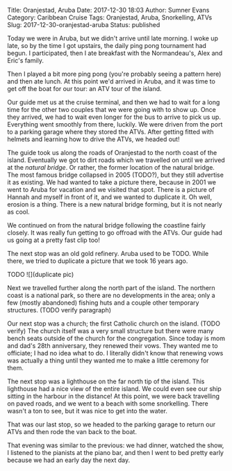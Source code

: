 Title: Oranjestad, Aruba
Date: 2017-12-30 18:03
Author: Sumner Evans
Category: Caribbean Cruise
Tags: Oranjestad, Aruba, Snorkelling, ATVs
Slug: 2017-12-30-oranjestad-aruba
Status: published

Today we were in Aruba, but we didn't arrive until late morning. I woke up late,
so by the time I got upstairs, the daily ping pong tournament had begun. I
participated, then I ate breakfast with the Normandeau's, Alex and Eric's
family.

Then I played a bit more ping pong (you're probably seeing a pattern here) and
then ate lunch. At this point we'd arrived in Aruba, and it was time to get off
the boat for our tour: an ATV tour of the island.

Our guide met us at the cruise terminal, and then we had to wait for a long time
for the other two couples that we were going with to show up. Once they arrived,
we had to wait even longer for the bus to arrive to pick us up. Everything went
smoothly from there, luckily. We were driven from the port to a parking garage
where they stored the ATVs. After getting fitted with helmets and learning how
to drive the ATVs, we headed out!

The guide took us along the roads of Oranjestad to the north coast of the
island. Eventually we got to dirt roads which we travelled on until we arrived
at the *natural bridge*. Or rather, the former location of the natural bridge.
The most famous bridge collapsed in 2005 (TODO?), but they still advertise it as
existing. We had wanted to take a picture there, because in 2001 we went to
Aruba for vacation and we visited that spot. There is a picture of Hannah and
myself in front of it, and we wanted to duplicate it. Oh well, erosion is a
thing. There is a new natural bridge forming, but it is not nearly as cool.

We continued on from the natural bridge following the coastline fairly closely.
It was really fun getting to go offroad with the ATVs. Our guide had us going at
a pretty fast clip too!

The next stop was an old gold refinery. Aruba used to be TODO. While there, we
tried to duplicate a picture that we took 16 years ago.

TODO
![](duplicate pic)

Next we travelled further along the north part of the island. The northern coast
is a national park, so there are no developments in the area; only a few (mostly
abandoned) fishing huts and a couple other temporary structures.
(TODO verify paragraph)

Our next stop was a church; the first Catholic church on the island. (TODO
verify) The church itself was a very small structure but there were many bench
seats outside of the church for the congregation. Since today is mom and dad's
28th anniversary, they renewed their vows. They wanted me to officiate; I had no
idea what to do. I literally didn't know that renewing vows was actually a thing
until they wanted me to make a little ceremony for them.

The next stop was a lighthouse on the far north tip of the island. This
lighthouse had a nice view of the entire island. We could even see our ship
sitting in the harbour in the distance! At this point, we were back travelling
on paved roads, and we went to a beach with some snorkelling. There wasn't a ton
to see, but it was nice to get into the water.

That was our last stop, so we headed to the parking garage to return our ATVs
and then rode the van back to the boat.

That evening was similar to the previous: we had dinner, watched the show, I
listened to the pianists at the piano bar, and then I went to bed pretty early
because we had an early day the next day.
